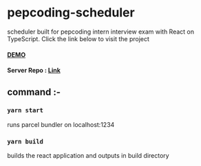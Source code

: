 # pepcoding-scheduler

scheduler built for pepcoding intern interview exam with React on TypeScript. Click the link below to visit the project

#### <a href="https://peaceful-montalcini-dd037d.netlify.app/">DEMO</a>

#### Server Repo : <a href="https://github.com/deevo-sage/pep-scheduler-server">Link </a>

## command :-

### ```yarn start ```

runs parcel bundler on localhost:1234

### ```yarn build ```

builds the react application and outputs in build directory

